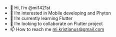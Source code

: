 - 👋 Hi, I’m @mi1421st
- 👀 I’m interested in Mobile developing and Phyton
- 🌱 I’m currently learning Flutter
- 💞️ I’m looking to collaborate on Flutter project
- 📫 How to reach me mi.kristianus@gmail.com

<!---
mi1421st/mi1421st is a ✨ special ✨ repository because its `README.md` (this file) appears on your GitHub profile.
You can click the Preview link to take a look at your changes.
--->

